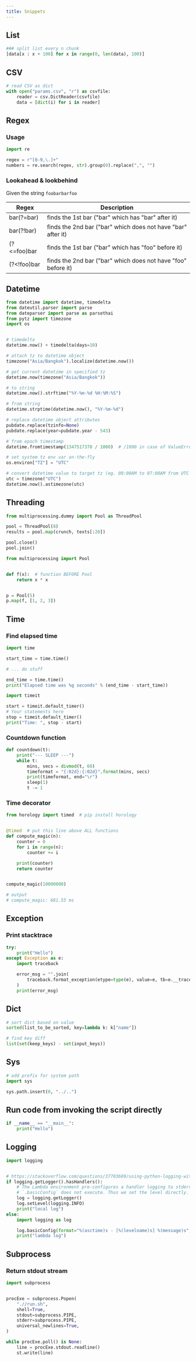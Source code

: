 ```yaml
---
title: Snippets
---
```


## List

```python
### split list every n chunk
[data[x : x + 100] for x in range(0, len(data), 100)]
```

## CSV

```python
# read CSV as dict
with open("params.csv", "r") as csvfile:
    reader = csv.DictReader(csvfile)
    data = [dict(i) for i in reader]
```

## Regex

### Usage

```python
import re

regex = r"[0-9,\.]+"
numbers = re.search(regex, str).group(0).replace(",", "")
```

### Lookahead & lookbehind

Given the string `foobarbarfoo`

| Regex       | Description                                                   |
| ----------- | ------------------------------------------------------------- |
| bar(?=bar)  | finds the 1st bar ("bar" which has "bar" after it)            |
| bar(?!bar)  | finds the 2nd bar ("bar" which does not have "bar" after it)  |
| (?<=foo)bar | finds the 1st bar ("bar" which has "foo" before it)           |
| (?<!foo)bar | finds the 2nd bar ("bar" which does not have "foo" before it) |

## Datetime

```python
from datetime import datetime, timedelta
from dateutil.parser import parse
from dateparser import parse as parsethai
from pytz import timezone
import os


# timedelta
datetime.now() + timedelta(days=10)

# attach tz to datetime object
timezone("Asia/Bangkok").localize(datetime.now())

# get current datetime in specified tz
datetime.now(timezone("Asia/Bangkok"))

# to string
datetime.now().strftime("%Y-%m-%d %H:%M:%S")

# from string
datetime.strptime(datetime.now(), "%Y-%m-%d")

# replace datetime object attributes
pubdate.replace(tzinfo=None)
pubdate.replace(year=pubdate.year - 543)

# from epoch timestamp
datetime.fromtimestamp(1347517370 / 1000)  # /1000 in case of ValueError

# set system tz env var on-the-fly
os.environ["TZ"] = "UTC"

# convert datetime value to target tz (eg. 00:00AM to 07:00AM from UTC to Asia/Bangkok)
utc = timezone("UTC")
datetime.now().astimezone(utc)
```

## Threading

```python
from multiprocessing.dummy import Pool as ThreadPool

pool = ThreadPool(8)
results = pool.map(crunch, texts[:20])

pool.close()
pool.join()
```

```python
from multiprocessing import Pool


def f(x):  # function BEFORE Pool
    return x * x


p = Pool(5)
p.map(f, [1, 2, 3])
```

## Time

### Find elapsed time

```python
import time

start_time = time.time()

# ... do stuff

end_time = time.time()
print("Elapsed time was %g seconds" % (end_time - start_time))
```

```python
import timeit

start = timeit.default_timer()
# Your statements here
stop = timeit.default_timer()
print("Time: ", stop - start)
```

### Countdown function

```python
def countdown(t):
    print("--- SLEEP ---")
    while t:
        mins, secs = divmod(t, 60)
        timeformat = "{:02d}:{:02d}".format(mins, secs)
        print(timeformat, end="\r")
        sleep(1)
        t -= 1
```

### Time decorator

```python
from horology import timed  # pip install horology


@timed  # put this line above ALL functions
def compute_magic(n):
    counter = 0
    for i in range(n):
        counter += i

    print(counter)
    return counter


compute_magic(10000000)

# output
# compute_magic: 681.55 ms
```

## Exception

### Print stacktrace

```python
try:
    print("Hello")
except Exception as e:
    import traceback

    error_msg = "".join(
        traceback.format_exception(etype=type(e), value=e, tb=e.__traceback__)
    )
    print(error_msg)
```

## Dict

```python
# sort dict based on value
sorted(list_to_be_sorted, key=lambda k: k["name"])

# find key diff
list(set(keep_keys) - set(input_keys))
```

## Sys

```python
# add prefix for system path
import sys

sys.path.insert(0, "../..")
```

## Run code from invoking the script directly

```python
if __name__ == "__main__":
    print("Hello")
```

## Logging

```python
import logging


# https://stackoverflow.com/questions/37703609/using-python-logging-with-aws-lambda
if logging.getLogger().hasHandlers():
    # The Lambda environment pre-configures a handler logging to stderr. If a handler is already configured,
    # `.basicConfig` does not execute. Thus we set the level directly.
    log = logging.getLogger()
    log.setLevel(logging.INFO)
    print("local log")
else:
    import logging as log

    log.basicConfig(format="%(asctime)s - [%(levelname)s] %(message)s", level=log.DEBUG)
    print("lambda log")
```

## Subprocess

### Return stdout stream

```python
import subprocess


procExe = subprocess.Popen(
    ".//run.sh",
    shell=True,
    stdout=subprocess.PIPE,
    stderr=subprocess.PIPE,
    universal_newlines=True,
)

while procExe.poll() is None:
    line = procExe.stdout.readline()
    st.write(line)
```
